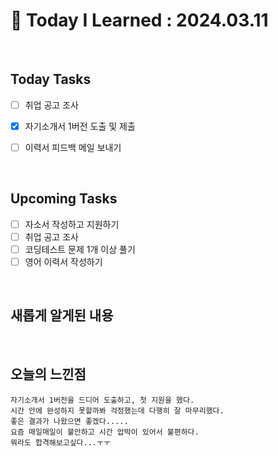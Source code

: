 # 📌 Today I Learned : 2024.03.11

<br>

## Today Tasks

- [ ]  취업 공고 조사
- [x]  자기소개서 1버전 도출 및 제출
- [ ]  이력서 피드백 메일 보내기


<br>

## Upcoming Tasks

- [ ]  자소서 작성하고 지원하기
- [ ]  취업 공고 조사
- [ ]  코딩테스트 문제 1개 이상 풀기
- [ ]  영어 이력서 작성하기

<br>

## 새롭게 알게된 내용


<br>

## 오늘의 느낀점
```
자기소개서 1버전을 드디어 도출하고, 첫 지원을 했다.
시간 안에 완성하지 못할까봐 걱정했는데 다행히 잘 마무리했다.
좋은 결과가 나왔으면 좋겠다.....
요즘 매일매일이 불안하고 시간 압박이 있어서 불편하다.
뭐라도 합격해보고싶다...ㅜㅜ

```
